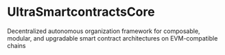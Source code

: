 # UltraSmartcontractsCore
Decentralized autonomous organization framework for composable, modular, and upgradable smart contract architectures on EVM-compatible chains
